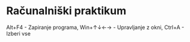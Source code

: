 # Računalniški praktikum
Alt+F4 - Zapiranje programa, Win+↑↓←→ - Upravljanje z okni, Ctrl+A - Izberi vse
